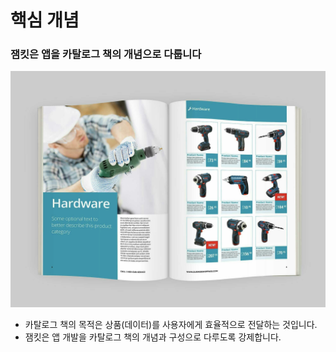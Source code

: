 # 핵심 개념

### 잼킷은 앱을 카탈로그 책의 개념으로 다룹니다

![](../../.gitbook/assets/catalog.png)

* 카탈로그 책의 목적은 상품(데이터)를 사용자에게 효율적으로 전달하는 것입니다.
* 잼킷은 앱 개발을 카탈로그 책의 개념과 구성으로 다루도록 강제합니다.

